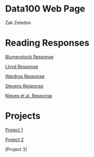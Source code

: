 # Data100 Web Page

Zak Zeledon

# Reading Responses
[Blumenstock Response](https://szzeledon.github.io/Data100-Workshop/Blumenstock)

[Lloyd Response](https://szzeledon.github.io/Data100-Workshop/T.%20Lloyd%20Response)

[Wardrop Response](https://szzeledon.github.io/Data100-Workshop/Wardrop%20Response)

[Stevens Response](https://szzeledon.github.io/Data100-Workshop/Stevens%20Response)

[Nieves et al. Response](https://szzeledon.github.io/Data100-Workshop/Nieves%20et%20al.)

# Projects 
[Project 1](https://szzeledon.github.io/Data100-Workshop/Project1_Azerbaijan) 

[Project 2](https://szzeledon.github.io/Data100-Workshop/Project2_Part1&2)

[Project 3] 
